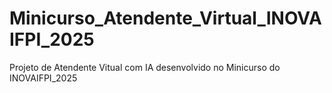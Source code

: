 # Minicurso_Atendente_Virtual_INOVAIFPI_2025
Projeto de Atendente Vitual com IA desenvolvido no Minicurso do INOVAIFPI_2025
